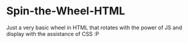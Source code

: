 # Spin-the-Wheel-HTML
Just a very basic wheel in HTML that rotates with the power of JS and display with the assistance of CSS :P
